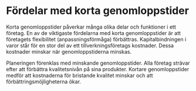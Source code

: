 # Fördelar med korta genomloppstider

Korta genomloppstider påverkar många olika delar och funktioner i ett företag. En av de viktigaste fördelarna med korta genomloppstider är att företagets flexibilitet (anpassningsförmåga) förbättras. Kapitalbindningen i varor står för en stor del av ett tillverkningsföretags kostnader. Dessa kostnader minskar när genomloppstiderna minskas.

Planeringen förenklas med minskande genomloppstider. Alla företag strävar efter att förbättra kvalitetsnivån på sina produkter. Kortare genomloppstider medför att kostnaderna för bristande kvalitet minskar och att förbättringsmöjligheterna ökar.
